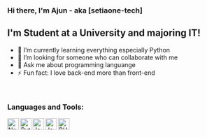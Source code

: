 ### Hi there, I'm Ajun - aka [setiaone-tech]

## I'm Student at a University and majoring IT!

- 🌱 I’m currently learning everything especially Python
- 👯 I’m looking for someone who can collaborate with me
- 💬 Ask me about programming languange
- ⚡ Fun fact: I love back-end more than front-end

<br />

### Languages and Tools:

<img align="left" alt="Notepad++" width="26px" src="https://avatars.githubusercontent.com/u/12589084?s=200&v=4" />
<img align="left" alt="Python" width="26px" src="https://avatars2.githubusercontent.com/u/22762836?s=400&v=4" />
<img align="left" alt="Java" width="26px" src="https://logospng.org/download/java/logo-java-2048.png" />
<img align="left" alt="JavaScript" width="26px" src="https://upload.wikimedia.org/wikipedia/commons/6/6a/JavaScript-logo.png" />
<img align="left" alt="PHP" width="26px" src="https://i2.wp.com/www.ryadel.com/wp-content/uploads/2017/08/php-logo.png" />
